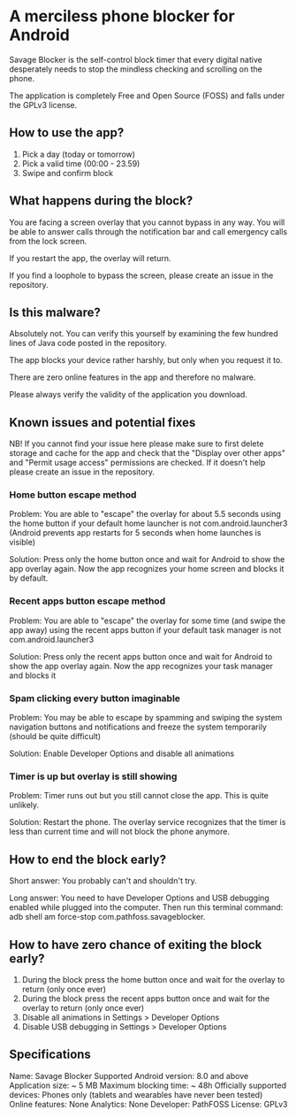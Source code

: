 # A merciless phone blocker for Android

Savage Blocker is the self-control block timer that every digital native desperately needs to stop the mindless checking and scrolling on the phone.

The application is completely Free and Open Source (FOSS) and falls under the GPLv3 license.

## How to use the app?

1. Pick a day (today or tomorrow)
2. Pick a valid time (00:00 - 23.59)
3. Swipe and confirm block

## What happens during the block?

You are facing a screen overlay that you cannot bypass in any way. You will be able to answer calls through the notification bar and call emergency calls from the lock screen.

If you restart the app, the overlay will return.

If you find a loophole to bypass the screen, please create an issue in the repository.

## Is this malware?

Absolutely not. You can verify this yourself by examining the few hundred lines of Java code posted in the repository.

The app blocks your device rather harshly, but only when you request it to.

There are zero online features in the app and therefore no malware.

Please always verify the validity of the application you download.

## Known issues and potential fixes

NB! If you cannot find your issue here please make sure to first delete storage and cache for the app and check that the "Display over other apps" and "Permit usage access" permissions are checked. If it doesn't help please create an issue in the repository.

### Home button escape method

Problem: You are able to "escape" the overlay for about 5.5 seconds using the home button if your default home launcher is not com.android.launcher3 (Android prevents app restarts for 5 seconds when home launches is visible)

Solution: Press only the home button once and wait for Android to show the app overlay again. Now the app recognizes your home screen and blocks it by default.

### Recent apps button escape method

Problem: You are able to "escape" the overlay for some time (and swipe the app away)  using the recent apps button if your default task manager is not com.android.launcher3

Solution: Press only the recent apps button once and wait for Android to show the app overlay again. Now the app recognizes your task manager and blocks it

### Spam clicking every button imaginable

Problem: You may be able to escape by spamming and swiping the system navigation buttons and notifications and freeze the system temporarily (should be quite difficult)

Solution: Enable Developer Options and disable all animations 

### Timer is up but overlay is still showing

Problem: Timer runs out but you still cannot close the app. This is quite unlikely.

Solution: Restart the phone. The overlay service recognizes that the timer is less than current time and will not block the phone anymore.

## How to end the block early?

Short answer: You probably can't and shouldn't try.

Long answer: You need to have Developer Options and USB debugging enabled while plugged into the computer. Then run this terminal command: adb shell am force-stop com.pathfoss.savageblocker.

## How to have zero chance of exiting the block early?

1. During the block press the home button once and wait for the overlay to return (only once ever)
2. During the block press the recent apps button once and wait for the overlay to return (only once ever)
3. Disable all animations in Settings > Developer Options
4. Disable USB debugging in Settings > Developer Options

## Specifications

Name: Savage Blocker
Supported Android version: 8.0 and above
Application size: ~ 5 MB
Maximum blocking time: ~ 48h
Officially supported devices: Phones only (tablets and wearables have never been tested)
Online features: None
Analytics: None
Developer: PathFOSS
License: GPLv3

